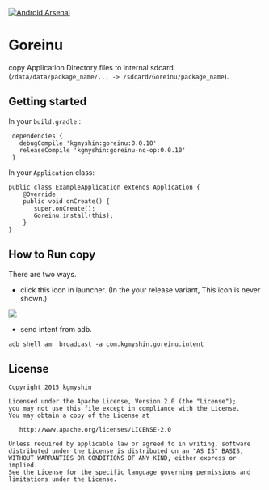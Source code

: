 [![Android Arsenal](https://img.shields.io/badge/Android%20Arsenal-Goreinu-green.svg?style=flat)](https://android-arsenal.com/details/1/2000)

# Goreinu

copy Application Directory files to internal sdcard.(`/data/data/package_name/... -> /sdcard/Goreinu/package_name`).

## Getting started

In your `build.gradle` :

```
 dependencies {
   debugCompile 'kgmyshin:goreinu:0.0.10'
   releaseCompile 'kgmyshin:goreinu-no-op:0.0.10'
 }
```

 In your `Application` class:

 ```
 public class ExampleApplication extends Application {
     @Override
     public void onCreate() {
        super.onCreate();
        Goreinu.install(this);
     }
 }
 ```

## How to Run copy

There are two ways.

- click this icon in launcher. (In the your release variant, This icon is never shown.)

![](https://raw.githubusercontent.com/kgmyshin/Goreinu/master/art/launcher.png)

- send intent from adb.

```
adb shell am  broadcast -a com.kgmyshin.goreinu.intent
```

## License

```
Copyright 2015 kgmyshin

Licensed under the Apache License, Version 2.0 (the "License");
you may not use this file except in compliance with the License.
You may obtain a copy of the License at

   http://www.apache.org/licenses/LICENSE-2.0

Unless required by applicable law or agreed to in writing, software
distributed under the License is distributed on an "AS IS" BASIS,
WITHOUT WARRANTIES OR CONDITIONS OF ANY KIND, either express or implied.
See the License for the specific language governing permissions and
limitations under the License.
```
